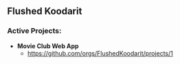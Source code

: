 ## Flushed Koodarit

### Active Projects:
- **Movie Club Web App**
  - https://github.com/orgs/FlushedKoodarit/projects/1
